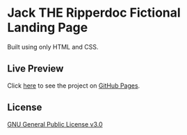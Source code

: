 # Jack THE Ripperdoc Fictional Landing Page

Built using only HTML and CSS.

## Live Preview

Click [here](temp) to see the project on [GitHub Pages](https://pages.github.com/).

## License

[GNU General Public License v3.0](https://github.com/tolunaydundar/jacktheripperdoc/blob/main/LICENSE)
